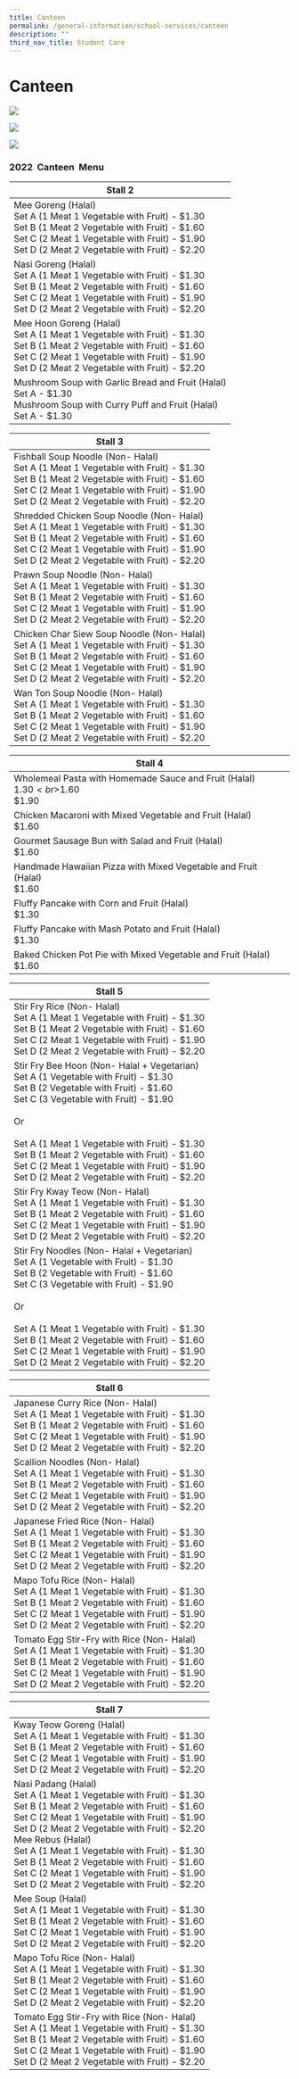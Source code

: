 ```yaml
---
title: Canteen
permalink: /general-information/school-services/canteen
description: ""
third_nav_title: Student Care
---
```

# **Canteen**

![](/images/canteen01.jpg)

![](/images/5zz.png)

![](/images/canteen03.jpg)

### 2022  Canteen  Menu

| Stall 2 	|
| ---	|
| Mee Goreng (Halal)<br>Set A (1 Meat 1 Vegetable with Fruit) - $1.30<br>Set B (1 Meat 2 Vegetable with Fruit) - $1.60<br>Set C (2 Meat 1 Vegetable with Fruit) - $1.90<br>Set D (2 Meat 2 Vegetable with Fruit) - $2.20<br>  	|
| Nasi Goreng (Halal)<br>Set A (1 Meat 1 Vegetable with Fruit) - $1.30<br>Set B (1 Meat 2 Vegetable with Fruit) - $1.60<br>Set C (2 Meat 1 Vegetable with Fruit) - $1.90<br>Set D (2 Meat 2 Vegetable with Fruit) - $2.20<br>  	|
| Mee Hoon Goreng (Halal)<br>Set A (1 Meat 1 Vegetable with Fruit) - $1.30<br>Set B (1 Meat 2 Vegetable with Fruit) - $1.60<br>Set C (2 Meat 1 Vegetable with Fruit) - $1.90<br>Set D (2 Meat 2 Vegetable with Fruit) - $2.20<br>  	|
| Mushroom Soup with Garlic Bread and Fruit (Halal)<br>Set A - $1.30<br>Mushroom Soup with Curry Puff and Fruit (Halal)<br>Set A - $1.30<br>  	|


| Stall 3 	|
|---	|
| Fishball Soup Noodle (Non- Halal)<br>Set A (1 Meat 1 Vegetable with Fruit) - $1.30<br>Set B (1 Meat 2 Vegetable with Fruit) - $1.60<br>Set C (2 Meat 1 Vegetable with Fruit) - $1.90<br>Set D (2 Meat 2 Vegetable with Fruit) - $2.20 	|
| Shredded Chicken Soup Noodle (Non- Halal)<br>Set A (1 Meat 1 Vegetable with Fruit) - $1.30<br>Set B (1 Meat 2 Vegetable with Fruit) - $1.60<br>Set C (2 Meat 1 Vegetable with Fruit) - $1.90<br>Set D (2 Meat 2 Vegetable with Fruit) - $2.20 	|
| Prawn Soup Noodle (Non- Halal)<br>Set A (1 Meat 1 Vegetable with Fruit) - $1.30<br>Set B (1 Meat 2 Vegetable with Fruit) - $1.60<br>Set C (2 Meat 1 Vegetable with Fruit) - $1.90<br>Set D (2 Meat 2 Vegetable with Fruit) - $2.20 	|
| Chicken Char Siew Soup Noodle (Non- Halal)<br>Set A (1 Meat 1 Vegetable with Fruit) - $1.30<br>Set B (1 Meat 2 Vegetable with Fruit) - $1.60<br>Set C (2 Meat 1 Vegetable with Fruit) - $1.90<br>Set D (2 Meat 2 Vegetable with Fruit) - $2.20 	|
| Wan Ton Soup Noodle (Non- Halal)<br>Set A (1 Meat 1 Vegetable with Fruit) - $1.30<br>Set B (1 Meat 2 Vegetable with Fruit) - $1.60<br>Set C (2 Meat 1 Vegetable with Fruit) - $1.90<br>Set D (2 Meat 2 Vegetable with Fruit) - $2.20 	|

| Stall 4 	|
|---	|
| Wholemeal Pasta with Homemade Sauce and Fruit (Halal)<br>$1.30<br>$1.60<br>$1.90 	|
| Chicken Macaroni with Mixed Vegetable and Fruit (Halal)<br>$1.60 	|
| Gourmet Sausage Bun with Salad and Fruit (Halal)<br>$1.60 	|
| Handmade Hawaiian Pizza with Mixed Vegetable and Fruit (Halal)<br>$1.60 	|
| Fluffy Pancake with Corn and Fruit (Halal)<br>$1.30 	|
| Fluffy Pancake with Mash Potato and Fruit (Halal)<br>$1.30 	|
| Baked Chicken Pot Pie with Mixed Vegetable and Fruit (Halal)<br>$1.60 	|

| Stall 5 	|
|---	|
| Stir Fry Rice (Non- Halal)<br>Set A (1 Meat 1 Vegetable with Fruit) - $1.30<br>Set B (1 Meat 2 Vegetable with Fruit) - $1.60<br>Set C (2 Meat 1 Vegetable with Fruit) - $1.90<br>Set D (2 Meat 2 Vegetable with Fruit) - $2.20 	|
| Stir Fry Bee Hoon (Non- Halal + Vegetarian)<br>Set A (1 Vegetable with Fruit) - $1.30<br>Set B (2 Vegetable with Fruit) - $1.60<br>Set C (3 Vegetable with Fruit) - $1.90<br><br>Or<br><br>Set A (1 Meat 1 Vegetable with Fruit) - $1.30<br>Set B (1 Meat 2 Vegetable with Fruit) - $1.60<br>Set C (2 Meat 1 Vegetable with Fruit) - $1.90<br>Set D (2 Meat 2 Vegetable with Fruit) - $2.20 	|
| Stir Fry Kway Teow (Non- Halal)<br>Set A (1 Meat 1 Vegetable with Fruit) - $1.30<br>Set B (1 Meat 2 Vegetable with Fruit) - $1.60<br>Set C (2 Meat 1 Vegetable with Fruit) - $1.90<br>Set D (2 Meat 2 Vegetable with Fruit) - $2.20 	|
| Stir Fry Noodles (Non- Halal + Vegetarian)<br>Set A (1 Vegetable with Fruit) - $1.30<br>Set B (2 Vegetable with Fruit) - $1.60<br>Set C (3 Vegetable with Fruit) - $1.90<br><br>Or<br><br>Set A (1 Meat 1 Vegetable with Fruit) - $1.30<br>Set B (1 Meat 2 Vegetable with Fruit) - $1.60<br>Set C (2 Meat 1 Vegetable with Fruit) - $1.90<br>Set D (2 Meat 2 Vegetable with Fruit) - $2.20 	|

| Stall 6 	|
|---	|
| Japanese Curry Rice (Non- Halal)<br>Set A (1 Meat 1 Vegetable with Fruit) - $1.30<br>Set B (1 Meat 2 Vegetable with Fruit) - $1.60<br>Set C (2 Meat 1 Vegetable with Fruit) - $1.90<br>Set D (2 Meat 2 Vegetable with Fruit) - $2.20 	|
| Scallion Noodles (Non- Halal)<br>Set A (1 Meat 1 Vegetable with Fruit) - $1.30<br>Set B (1 Meat 2 Vegetable with Fruit) - $1.60<br>Set C (2 Meat 1 Vegetable with Fruit) - $1.90<br>Set D (2 Meat 2 Vegetable with Fruit) - $2.20 	|
| Japanese Fried Rice (Non- Halal)<br>Set A (1 Meat 1 Vegetable with Fruit) - $1.30<br>Set B (1 Meat 2 Vegetable with Fruit) - $1.60<br>Set C (2 Meat 1 Vegetable with Fruit) - $1.90<br>Set D (2 Meat 2 Vegetable with Fruit) - $2.20 	|
| Mapo Tofu Rice (Non- Halal)<br>Set A (1 Meat 1 Vegetable with Fruit) - $1.30<br>Set B (1 Meat 2 Vegetable with Fruit) - $1.60<br>Set C (2 Meat 1 Vegetable with Fruit) - $1.90<br>Set D (2 Meat 2 Vegetable with Fruit) - $2.20 	|
| Tomato Egg Stir-Fry with Rice (Non- Halal)<br>Set A (1 Meat 1 Vegetable with Fruit) - $1.30<br>Set B (1 Meat 2 Vegetable with Fruit) - $1.60<br>Set C (2 Meat 1 Vegetable with Fruit) - $1.90<br>Set D (2 Meat 2 Vegetable with Fruit) - $2.20 	|


| Stall 7 	|
|---	|
| Kway Teow Goreng (Halal)<br>Set A (1 Meat 1 Vegetable with Fruit) - $1.30<br>Set B (1 Meat 2 Vegetable with Fruit) - $1.60<br>Set C (2 Meat 1 Vegetable with Fruit) - $1.90<br>Set D (2 Meat 2 Vegetable with Fruit) - $2.20<br>  	|
| Nasi Padang (Halal)<br>Set A (1 Meat 1 Vegetable with Fruit) - $1.30<br>Set B (1 Meat 2 Vegetable with Fruit) - $1.60<br>Set C (2 Meat 1 Vegetable with Fruit) - $1.90<br>Set D (2 Meat 2 Vegetable with Fruit) - $2.20<br>Mee Rebus (Halal)<br>Set A (1 Meat 1 Vegetable with Fruit) - $1.30<br>Set B (1 Meat 2 Vegetable with Fruit) - $1.60<br>Set C (2 Meat 1 Vegetable with Fruit) - $1.90<br>Set D (2 Meat 2 Vegetable with Fruit) - $2.20<br>  	|
| Mee Soup (Halal)<br>Set A (1 Meat 1 Vegetable with Fruit) - $1.30<br>Set B (1 Meat 2 Vegetable with Fruit) - $1.60<br>Set C (2 Meat 1 Vegetable with Fruit) - $1.90<br>Set D (2 Meat 2 Vegetable with Fruit) - $2.20 	|
| Mapo Tofu Rice (Non- Halal)<br>Set A (1 Meat 1 Vegetable with Fruit) - $1.30<br>Set B (1 Meat 2 Vegetable with Fruit) - $1.60<br>Set C (2 Meat 1 Vegetable with Fruit) - $1.90<br>Set D (2 Meat 2 Vegetable with Fruit) - $2.20 	|
| Tomato Egg Stir-Fry with Rice (Non- Halal)<br>Set A (1 Meat 1 Vegetable with Fruit) - $1.30<br>Set B (1 Meat 2 Vegetable with Fruit) - $1.60<br>Set C (2 Meat 1 Vegetable with Fruit) - $1.90<br>Set D (2 Meat 2 Vegetable with Fruit) - $2.20 	|